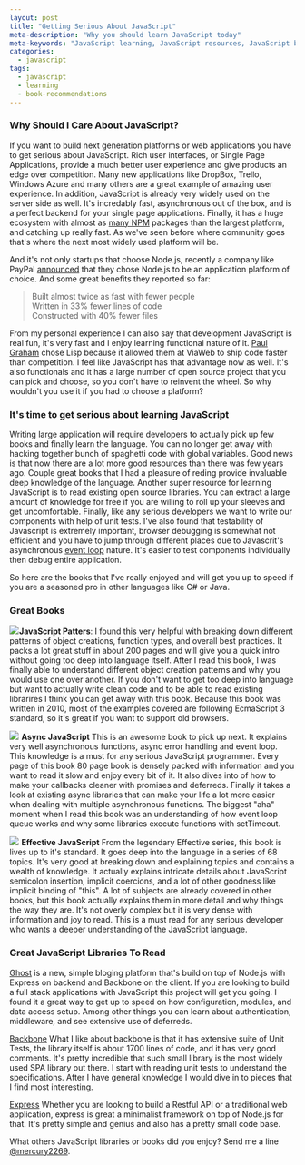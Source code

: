 ```yaml
---
layout: post
title: "Getting Serious About JavaScript"
meta-description: "Why you should learn JavaScript today"
meta-keywords: "JavaScript learning, JavaScript resources, JavaScript books, JavaScript Open Source Libraries to read"
categories: 
  - javascript
tags:
  - javascript
  - learning
  - book-recommendations
---
```

### Why Should I Care About JavaScript?
If you want to build next generation platforms or web applications you have to get serious about JavaScript. Rich user interfaces, or Single Page Applications, provide a much better user experience and give products an edge over competition. Many new applications like DropBox, Trello, Windows Azure and many others are a great example of amazing user experience. In addition, JavaScript is already very widely used on the server side as well. It's incredably fast, asynchronous out of the box, and is a perfect backend for your single page applications. Finally, it has a huge ecosystem with almost as [many NPM][1] packages than the largest platform, and catching up really fast. As we've seen before where community goes that's where the next most widely used platform will be. 

And it's not only startups that choose Node.js, recently a company like PayPal [announced][2] that they chose Node.js to be an application platform of choice. And some great benefits they reported so far:

> Built almost twice as fast with fewer people <br />
Written in 33% fewer lines of code <br />
Constructed with 40% fewer files

From my personal experience I can also say that development JavaScript is real fun, it's very fast and I enjoy learning functional nature of it. [Paul Graham][3] chose Lisp because it allowed them at ViaWeb to ship code faster than competition. I feel like JavaScript has that advantage now as well. It's also functionals and it has a large number of open source project that you can pick and choose, so you don't have to reinvent the wheel. So why wouldn't you use it if you had to choose a platform? 

### It's time to get serious about learning JavaScript

Writing large application will require developers to actually pick up few books and finally learn the language. You can no longer get away with hacking together bunch of spaghetti code with global variables. Good news is that now there are a lot more good resources than there was few years ago. Couple great books that I had a pleasure of reding provide invaluable deep knowledge of the language. Another super resource for learning JavaScript is to read existing open source libraries. You can extract a large amount of knowledge for free if you are willing to roll up your sleeves and get uncomfortable. Finally, like any serious developers we want to write our components with help of unit tests. I've also found that testability of Javascript is extremely important, browser debugging is somewhat not efficient and you have to jump through different places due to Javascrit's asynchronous [event loop][4] nature. It's easier to test components individually then debug entire application.

So here are the books that I've really enjoyed and will get you up to speed if you are a seasoned pro in other languages like C# or Java. 
### Great Books
<a href="https://www.amazon.com/gp/product/0596806752/ref=as_li_ss_il?ie=UTF8&linkCode=li2&tag=sermassblo-20&linkId=de59d671ccfa44ccf72017e21956d512&language=en_US" target="_blank"><img border="0" src="//ws-na.amazon-adsystem.com/widgets/q?_encoding=UTF8&ASIN=0596806752&Format=_SL160_&ID=AsinImage&MarketPlace=US&ServiceVersion=20070822&WS=1&tag=sermassblo-20&language=en_US" ></a><img src="https://ir-na.amazon-adsystem.com/e/ir?t=sermassblo-20&language=en_US&l=li2&o=1&a=0596806752" width="1" height="1" border="0" alt="" style="border:none !important; margin:0px !important;" />**JavaScript Patters**: I found this very helpful with breaking down different patterns of object creations, function types, and overall best practices. It packs a lot great stuff in about 200 pages and will give you a quick intro without going too deep into language itself. After I read this book, I was finally able to understand different object creation patterns and why you would use one over another. If you don't want to get too deep into language but want to actually write clean code and to be able to read existing librarires I think you can get away with this book. Because this book was written in 2010, most of the examples covered are following EcmaScript 3 standard, so it's great if you want to support old browsers. 

<a href="https://www.amazon.com/gp/product/1937785270/ref=as_li_ss_il?ie=UTF8&linkCode=li2&tag=sermassblo-20&linkId=c38990424f8403c56f82020ea69d8ee3&language=en_US" target="_blank"><img border="0" src="//ws-na.amazon-adsystem.com/widgets/q?_encoding=UTF8&ASIN=1937785270&Format=_SL160_&ID=AsinImage&MarketPlace=US&ServiceVersion=20070822&WS=1&tag=sermassblo-20&language=en_US" ></a><img src="https://ir-na.amazon-adsystem.com/e/ir?t=sermassblo-20&language=en_US&l=li2&o=1&a=1937785270" width="1" height="1" border="0" alt="" style="border:none !important; margin:0px !important;" /> **Async JavaScript** This is an awesome book to pick up next. It explains very well asynchronous functions, async error handling and event loop. This knowledge is a must for any serious JavaScript programmer. Every page of this book 80 page book is densely packed with information and you want to read it slow and enjoy every bit of it. It also dives into of how to make your callbacks cleaner with promises and deferreds. Finally it takes a look at existing async libraries that can make your life a lot more easier when dealing with multiple asynchronous functions. The biggest "aha" moment when I read this book was an understanding of how event loop queue works and why some libraries execute functions with setTimeout. 

<a href="https://www.amazon.com/gp/product/0321812182/ref=as_li_ss_il?ie=UTF8&linkCode=li2&tag=sermassblo-20&linkId=5c1ee3ce257de5b24e886ac07c335110&language=en_US" target="_blank"><img border="0" src="//ws-na.amazon-adsystem.com/widgets/q?_encoding=UTF8&ASIN=0321812182&Format=_SL160_&ID=AsinImage&MarketPlace=US&ServiceVersion=20070822&WS=1&tag=sermassblo-20&language=en_US" ></a><img src="https://ir-na.amazon-adsystem.com/e/ir?t=sermassblo-20&language=en_US&l=li2&o=1&a=0321812182" width="1" height="1" border="0" alt="" style="border:none !important; margin:0px !important;" /> **Effective JavaScript** From the legendary Effective series, this book is lives up to it's standard. It goes deep into the language in a series of 68 topics. It's very good at breaking down and explaining topics and contains a wealth of knowledge. It actually explains intricate details about JavaScript semicolon insertion, implicit coercions, and a lot of other goodness like implicit binding of "this".  A lot of subjects are already covered in other books, but this book actually explains them in more detail and why things the way they are. It's not overly complex but it is very dense with information and joy to read. This is a must read for any serious developer who wants a deeper understanding of the JavaScript language. 

### Great JavaScript Libraries To Read
[Ghost][5] is a new, simple bloging platform that's build on top of Node.js with Express on backend and Backbone on the client. If you are looking to build a full stack applications with JavaScript this project will get you going. I found it a great way to get up to speed on how configuration, modules, and data access setup. Among other things you can learn about authentication, middleware, and see extensive use of deferreds.

[Backbone][6] What I like about backbone is that it has extensive suite of Unit Tests, the library itself is about 1700 lines of code, and it has very good comments. It's pretty incredible that such small library is the most widely used SPA library out there. I start with reading unit tests to understand the specifications. After I have general knowledge I would dive in to pieces that I find most interesting. 

[Express][7] Whether you are looking to build a Restful API or a traditional web application, express is great a minimalist framework on top of Node.js for that. It's pretty simple and genius and also has a pretty small code base. 

What others JavaScript libraries or books did you enjoy? Send me a line [@mercury2269][8]. 



  [1]: http://modulecounts.com/
  [2]: https://medium.com/paypal-engineering/node-js-at-paypal-4e2d1d08ce4f
  [3]: http://paulgraham.com/avg.html
  [4]: https://developer.mozilla.org/en-US/docs/Web/JavaScript/Guide/EventLoop
  [5]: https://github.com/tryghost/Ghost
  [6]: https://github.com/jashkenas/backbone
  [7]: https://github.com/visionmedia/express
  [8]: https://twitter.com/mercury2269
